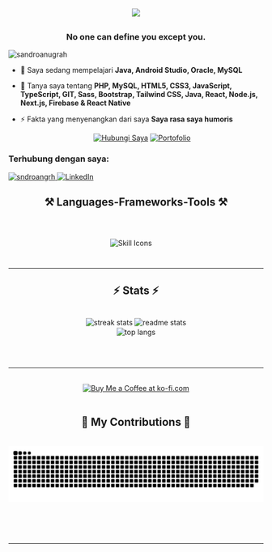 <h1 align="center">
    <img src="https://readme-typing-svg.herokuapp.com/?font=Righteous&size=35&center=true&vCenter=true&width=500&height=70&duration=4000&lines=Hi+There!+👋;I'm+Sandro+Anugrah+Tambunan;" />
</h1>
<h3 align="center">No one can define you except you.</h3>

<p align="left"> <img src="https://komarev.com/ghpvc/?username=sandroanugrah&label=Profile%20views&color=0e75b6&style=flat" alt="sandroanugrah" /> </p>

- 🌱 Saya sedang mempelajari **Java, Android Studio, Oracle, MySQL**

- 💬 Tanya saya tentang **PHP, MySQL, HTML5, CSS3, JavaScript, TypeScript, GIT, Sass, Bootstrap, Tailwind CSS, Java, React, Node.js, Next.js, Firebase & React Native**

- ⚡ Fakta yang menyenangkan dari saya **Saya rasa saya humoris**

  <p align="center">
  <a href="https://wa.me/+6285363972317" target="_blank"><img src="https://img.shields.io/badge/Hubungi-WhatsApp-green?style=for-the-badge&logo=whatsapp" alt="Hubungi Saya" /></a>
  <a href="https://sandroanugrah.github.io/PORTOFOLIO-SANDRO-V1/" target="_blank"><img src="https://img.shields.io/badge/Portofolio%20Saya-Situs-orange?style=for-the-badge&logo=github" alt="Portofolio" /></a>
</p>

<h3 align="left">Terhubung dengan saya:</h3>
<p align="left">
  <a href="https://instagram.com/sndroangrh" target="blank">
    <img src="https://user-images.githubusercontent.com/74038190/235294013-a33e5c43-a01c-43f6-b44d-a406d8b4ab75.gif" alt="sndroangrh" height="40" />
  </a>
  <a href="https://www.linkedin.com/in/sandro-anugrah-tambunan-69b8a824b/" target="blank">
    <img src="https://user-images.githubusercontent.com/74038190/235294012-0a55e343-37ad-4b0f-924f-c8431d9d2483.gif" alt="LinkedIn" height="40" />
  </a>
</p>
<h2 align="center">⚒️ Languages-Frameworks-Tools ⚒️</h2>
<br/>
<div align="center">
   <div align="center">
    <img src="https://skillicons.dev/icons?i=bootstrap,c,css,git,html,java,javascript,kotlin,mysql,photoshop,php,python,sass,react,reactnative,typescript" alt="Skill Icons" style="margin: 10px;" />
    <i class="fab fa-oracle" style="font-size: 40px; margin: 10px;"></i>
</div>
</div>
<br/>
<hr/>

<h2 align="center">⚡ Stats ⚡</h2>
<br>
<div align=center>
  <img width=390 src="https://github-readme-streak-stats.herokuapp.com/?user=sandroanugrah&theme=react&border_radius=10" alt="streak stats"/>
  <img width=390 src="https://github-readme-stats.vercel.app/api?username=sandroanugrah&count_private=true&show_icons=true&theme=react&rank_icon=github&border_radius=10" alt="readme stats" />
  <br/>
  <img width=325 align="center" src="https://github-readme-stats.vercel.app/api/top-langs?username=sandroanugrah&langs_count=8&layout=compact&theme=react&border_radius=10&size_weight=0.5&count_weight=0.5" alt="top langs" />
</div>

<br/><br/>

<hr/>

<br/>

<div align="center">
<a href='https://ko-fi.com/V7V4RAK9C' target='_blank'><img height='64' style='border:0px;height:64px;' src='https://storage.ko-fi.com/cdn/kofi1.png?v=3' border='0' alt='Buy Me a Coffee at ko-fi.com' /></a>
</div>

<br/>

<div align="center">
  <h2>🐍 My Contributions 🐍</h2>
  <br>
  <img alt="snake eating my contributions" src="https://raw.githubusercontent.com/salesp07/salesp07/output/github-contribution-grid-snake.svg" />
  
  <br/><br/><br/>
</div>

<hr/>
